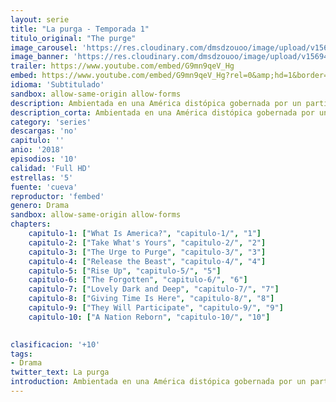 ```yaml
---
layout: serie
title: "La purga - Temporada 1"
titulo_original: "The purge"
image_carousel: 'https://res.cloudinary.com/dmsdzouoo/image/upload/v1569462317/Purga-min_fq2ndv.jpg'
image_banner: 'https://res.cloudinary.com/dmsdzouoo/image/upload/v1569462322/multimedia.normal.93bddf765d51f161.74686520707572676520315f6e6f726d616c2e6a7067-min_xpnjwo.jpg'
trailer: https://www.youtube.com/embed/G9mn9qeV_Hg
embed: https://www.youtube.com/embed/G9mn9qeV_Hg?rel=0&amp;hd=1&border=0&wmode=opaque&enablejsapi=1&modestbranding=1&controls=1&showinfo=1
idioma: 'Subtitulado'
sandbox: allow-same-origin allow-forms
description: Ambientada en una América distópica gobernada por un partido político totalitario, la serie sigue a varios personajes aparentemente sin relación que viven en una ciudad pequeña. Atarlos a todos juntos es un salvador misterioso que está impecablemente equipado para todo lo que la noche les arroja. A medida que el reloj se detiene con sus destinos pendientes, cada personaje se ve obligado a contar sus pasados ​​a medida que descubren qué tan lejos llegarán para sobrevivir a la noche.
description_corta: Ambientada en una América distópica gobernada por un partido político totalitario, la serie sigue a varios personajes aparentemente sin relación que viven en una ciudad pequeña. Atarlos a..
category: 'series'
descargas: 'no'
capitulo: ''
anio: '2018'
episodios: '10'
calidad: 'Full HD'
estrellas: '5'
fuente: 'cueva'
reproductor: 'fembed'
genero: Drama
sandbox: allow-same-origin allow-forms 
chapters:
    capitulo-1: ["What Is America?", "capitulo-1/", "1"]
    capitulo-2: ["Take What's Yours", "capitulo-2/", "2"]
    capitulo-3: ["The Urge to Purge", "capitulo-3/", "3"]
    capitulo-4: ["Release the Beast", "capitulo-4/", "4"]
    capitulo-5: ["Rise Up", "capitulo-5/", "5"]
    capitulo-6: ["The Forgotten", "capitulo-6/", "6"]
    capitulo-7: ["Lovely Dark and Deep", "capitulo-7/", "7"]
    capitulo-8: ["Giving Time Is Here", "capitulo-8/", "8"]
    capitulo-9: ["They Will Participate", "capitulo-9/", "9"]
    capitulo-10: ["A Nation Reborn", "capitulo-10/", "10"]
    

clasificacion: '+10'
tags:
- Drama
twitter_text: La purga
introduction: Ambientada en una América distópica gobernada por un partido político totalitario, la serie sigue a varios personajes aparentemente sin relación que viven en una ciudad pequeña. Atarlos a..
---
```



 







